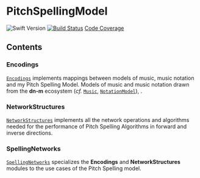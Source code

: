 # PitchSpellingModel

![Swift Version](https://img.shields.io/badge/Swift-5.1-orange.svg)
[![Build Status](https://travis-ci.com/bwetherfield/PitchSpellingModel.svg?branch=latest)](https://travis-ci.com/bwetherfield/PitchSpellingModel)
[Code Coverage](https://codecov.io/github/bwetherfield/PitchSpellingModel)

## Contents

### Encodings

[`Encodings`](https://github.com/bwetherfield/PitchSpellingModel/tree/latest/Sources/Encodings) implements mappings between models of music, music notation and my Pitch Spelling Model. Models of music and music notation drawn from the **dn-m** ecosystem (_cf._ [`Music`](https://github.com/dn-m/Music), [`NotationModel`](https://github.com/dn-m/NotationModel)), .

### NetworkStructures

[`NetworkStructures`](https://github.com/bwetherfield/PitchSpellingModel/tree/latest/Sources/NetworkStructures) implements all the network operations and algorithms needed for the performance of Pitch Spelling Algorithms in forward and inverse directions.

### SpellingNetworks

[`SpellingNetworks`](https://github.com/bwetherfield/PitchSpellingModel/tree/latest/Sources/SpellingNetworks) specializes the **Encodings** and **NetworkStructures** modules to the use cases of the Pitch Spelling model.
